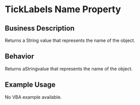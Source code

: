# TickLabels Name Property

## Business Description
Returns a String value that represents the name of the object.

## Behavior
Returns  aStringvalue that represents the name of the object.

## Example Usage
No VBA example available.